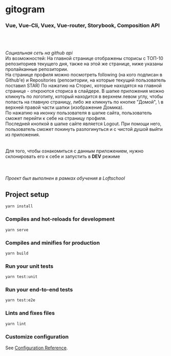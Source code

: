 # gitogram

### Vue, Vue-Cli, Vuex, Vue-router, Storybook, Composition API 
\
\
\
<em>Социальная сеть на github api</em>\
 Из возможностей: 
На главной странице отображены сторисы с ТОП-10 репозиториев текущего дня, также на этой же странице, ниже указаны пролайканные репозитории.\
На странице профиля можно посмотреть following (на кого подписан в Github'e) и Repositories (репозитории, на которые текущий пользователь поставил STAR)
По нажатию на Сторис, которые находятся на главной странице - откроются сториса в слайдере.
В шапке приложения можно кликнуть по логотипу, который находится в верхнем левом углу, чтобы попасть на главную страницу, либо же кликнуть по кнопке "Домой", \ в верхней правой части шапки (изображение Домика). \
По нажатию на иконку пользователя в шапке сайта, пользователь сможет перейти к себе на страницу профиля. \
Последней кнопкой в шапке сайте является Logout. При помощи него, пользователь сможет покинуть разлогинуться и с чистой душой выйти из приложения.
\
\
\
Для того, чтобы ознакомиться с данным приложением, нужно склонировать его к себе и запустить в **DEV** режиме
\
\
\
\
<em>Проект был выполнен в рамках обучения в Loftschool</em>

## Project setup
```
yarn install
```

### Compiles and hot-reloads for development
```
yarn serve
```

### Compiles and minifies for production
```
yarn build
```

### Run your unit tests
```
yarn test:unit
```

### Run your end-to-end tests
```
yarn test:e2e
```

### Lints and fixes files
```
yarn lint
```

### Customize configuration
See [Configuration Reference](https://cli.vuejs.org/config/).
